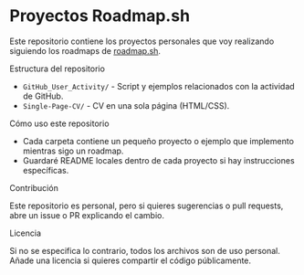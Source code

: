 # Proyectos Roadmap.sh

Este repositorio contiene los proyectos personales que voy realizando siguiendo los roadmaps de [roadmap.sh](https://roadmap.sh).

Estructura del repositorio

- `GitHub_User_Activity/` - Script y ejemplos relacionados con la actividad de GitHub.
- `Single-Page-CV/` - CV en una sola página (HTML/CSS).

Cómo uso este repositorio

- Cada carpeta contiene un pequeño proyecto o ejemplo que implemento mientras sigo un roadmap.
- Guardaré README locales dentro de cada proyecto si hay instrucciones específicas.

Contribución

Este repositorio es personal, pero si quieres sugerencias o pull requests, abre un issue o PR explicando el cambio.

Licencia

Si no se especifica lo contrario, todos los archivos son de uso personal. Añade una licencia si quieres compartir el código públicamente.
